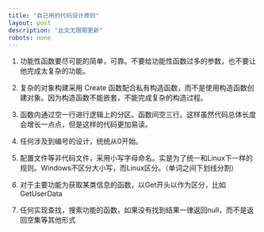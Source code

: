 ```yaml
---
title: "自己用的代码设计原则"
layout: post
description: "此文无限期更新"
robots: none
---
```


1. 功能性函数要尽可能的简单，可靠。不要给功能性函数过多的参数，也不要让他完成太复杂的功能。

2. 复杂的对象构建采用 Create 函数配合私有构造函数，而不是使用构造函数创建对象。因为构造函数不能嵌套，不能完成复杂的构造过程。

3. 函数内通过空一行进行逻辑上的分区。函数间空三行。这样虽然代码总体长度会增长一点点，但是这样的代码更加易读。

4. 任何涉及到编号的设计，统统从0开始。

5. 配置文件等非代码文件，采用小写字母命名。实是为了统一和Linux下一样的规则。Windows不区分大小写，而Linux区分。（单词之间下划线分割）

6. 对于主要功能为获取某类信息的函数，以Get开头以作为区分，比如 GetUserData

7. 任何实现查找，搜索功能的函数，如果没有找到结果一律返回null，而不是返回空集等其他形式